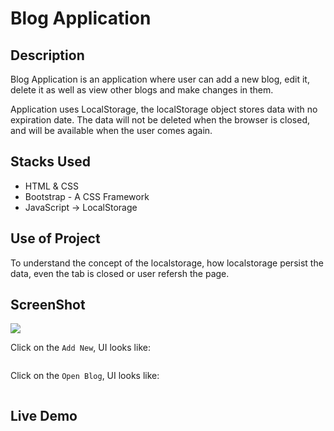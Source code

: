 # Blog Application

## Description
Blog Application is an application where user can add a new blog, edit it, delete it as well as view other blogs and make changes in them. 

Application uses LocalStorage, the localStorage object stores data with no expiration date. The data will not be deleted when the browser is closed, and will be available when the user comes again.

## Stacks Used
* HTML & CSS
* Bootstrap - A CSS Framework
* JavaScript -> LocalStorage

## Use of Project

To understand the concept of the localstorage, how localstorage persist the data, even the tab is closed or user refersh the page.

## ScreenShot

<img src="https://github.com/PrernaaPawar/web-mini-projects/commit/c0f6050cda8065ad214e34c318cd78102874e9b8#diff-f7d949746eb79c26a18546d0b2c6555cef9c663f3c53415c4e27dbfe72a02227" />

Click on the `Add New`, UI looks like:


<img src="" />

Click on the `Open Blog`, UI looks like:


<img src="" />

## Live Demo

<img src="" />
